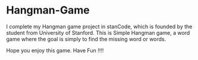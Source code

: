 # Hangman-Game
I complete my Hangman game project in stanCode, which is founded by the student from University of Stanford.
This is Simple Hangman game, a word game where the goal is simply to find the missing word or words.

Hope you enjoy this game. Have Fun !!!!
